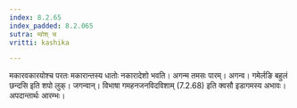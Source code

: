 ```yaml
---
index: 8.2.65
index_padded: 8.2.065
sutra: म्वोश् च
vritti: kashika

---
```

मकारवकारयोश्च परतः मकारान्तस्य धातोः नकारादेशो भवति। अगन्म तमसः पारम्। अगन्व। गमेर्लङि बहुलं छन्दसि इति शपो लुक्। जगन्वान्। विभाषा गमहनजनविदविशाम् (7.2.68) इति क्वसौ इडागमस्य अभावः। अपदान्तार्थः आरम्भः।